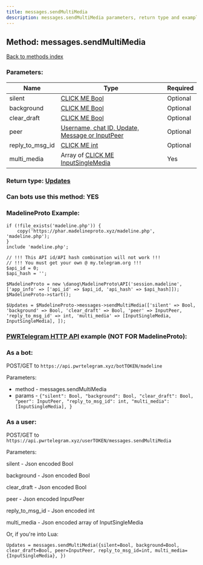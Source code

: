 ```yaml
---
title: messages.sendMultiMedia
description: messages.sendMultiMedia parameters, return type and example
---
```

## Method: messages.sendMultiMedia  
[Back to methods index](index.md)


### Parameters:

| Name     |    Type       | Required |
|----------|---------------|----------|
|silent|[CLICK ME Bool](../types/Bool.md) | Optional|
|background|[CLICK ME Bool](../types/Bool.md) | Optional|
|clear\_draft|[CLICK ME Bool](../types/Bool.md) | Optional|
|peer|[Username, chat ID, Update, Message or InputPeer](../types/InputPeer.md) | Optional|
|reply\_to\_msg\_id|[CLICK ME int](../types/int.md) | Optional|
|multi\_media|Array of [CLICK ME InputSingleMedia](../types/InputSingleMedia.md) | Yes|


### Return type: [Updates](../types/Updates.md)

### Can bots use this method: **YES**


### MadelineProto Example:


```
if (!file_exists('madeline.php')) {
    copy('https://phar.madelineproto.xyz/madeline.php', 'madeline.php');
}
include 'madeline.php';

// !!! This API id/API hash combination will not work !!!
// !!! You must get your own @ my.telegram.org !!!
$api_id = 0;
$api_hash = '';

$MadelineProto = new \danog\MadelineProto\API('session.madeline', ['app_info' => ['api_id' => $api_id, 'api_hash' => $api_hash]]);
$MadelineProto->start();

$Updates = $MadelineProto->messages->sendMultiMedia(['silent' => Bool, 'background' => Bool, 'clear_draft' => Bool, 'peer' => InputPeer, 'reply_to_msg_id' => int, 'multi_media' => [InputSingleMedia, InputSingleMedia], ]);
```

### [PWRTelegram HTTP API](https://pwrtelegram.xyz) example (NOT FOR MadelineProto):

### As a bot:

POST/GET to `https://api.pwrtelegram.xyz/botTOKEN/madeline`

Parameters:

* method - messages.sendMultiMedia
* params - `{"silent": Bool, "background": Bool, "clear_draft": Bool, "peer": InputPeer, "reply_to_msg_id": int, "multi_media": [InputSingleMedia], }`



### As a user:

POST/GET to `https://api.pwrtelegram.xyz/userTOKEN/messages.sendMultiMedia`

Parameters:

silent - Json encoded Bool

background - Json encoded Bool

clear_draft - Json encoded Bool

peer - Json encoded InputPeer

reply_to_msg_id - Json encoded int

multi_media - Json encoded  array of InputSingleMedia




Or, if you're into Lua:

```
Updates = messages.sendMultiMedia({silent=Bool, background=Bool, clear_draft=Bool, peer=InputPeer, reply_to_msg_id=int, multi_media={InputSingleMedia}, })
```

